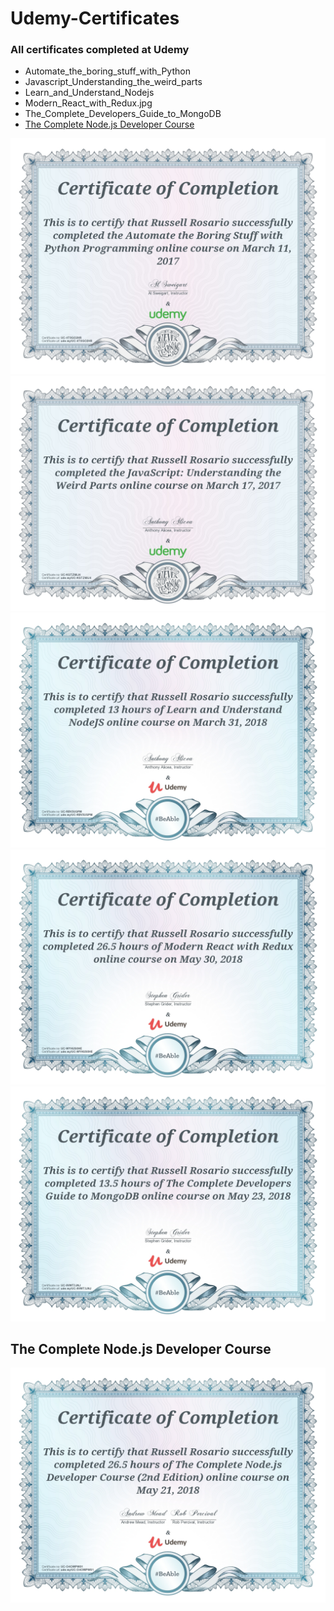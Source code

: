 # Udemy-Certificates

### All certificates completed at Udemy

* Automate_the_boring_stuff_with_Python
* Javascript_Understanding_the_weird_parts
* Learn_and_Understand_Nodejs
* Modern_React_with_Redux.jpg
* The_Complete_Developers_Guide_to_MongoDB
* [The Complete Node.js Developer Course](#user-content-the-complete-node.js-developer-course)



![Slide 1](certificates/Automate_the_boring_stuff_with_Python.jpg)
![Slide 2](certificates/Javascript_Understanding_the_weird_parts.jpg)
![Slide 3](certificates/Learn_and_Understand_Nodejs.jpg)
![Slide 4](certificates/Modern_React_with_Redux.jpg)
![Slide 5](certificates/The_Complete_Developers_Guide_to_MongoDB.jpg)

## The Complete Node.js Developer Course
![Slide 6](certificates/The_complete_Node.js_developer_course.jpg)